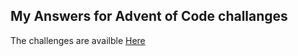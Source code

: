 My Answers for Advent of Code challanges
-------------

The challenges are availble [Here](https://adventofcode.com/)